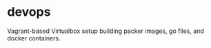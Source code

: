 devops
======

Vagrant-based Virtualbox setup building packer images, go files, and docker containers.
